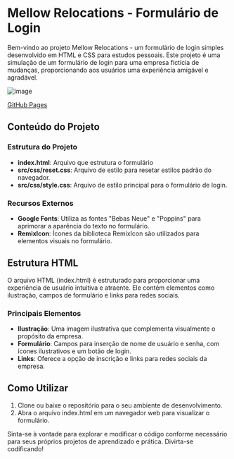 <h1>Mellow Relocations - Formulário de Login</h1>
<p>Bem-vindo ao projeto Mellow Relocations - um formulário de login simples desenvolvido em HTML e CSS para estudos pessoais. Este projeto é uma simulação de um formulário de login para uma empresa fictícia de mudanças, proporcionando aos usuários uma experiência amigável e agradável.</p>

![image](https://github.com/Jeanpk12/Login-form---Mellow-Relocations/assets/122842874/5eff9895-db8a-4900-9df5-261f7182e7e0)

<a href="https://jeanpk12.github.io/Login-form---Mellow-Relocations/" target="_blank">GitHub Pages</a>

<h2>Conteúdo do Projeto</h2>
<h3>Estrutura do Projeto</h3>
<ul>
  <li><strong>index.html</strong>: Arquivo que estrutura o formulário</li>
  <li><strong>src/css/reset.css</strong>: Arquivo de estilo para resetar estilos padrão do navegador.</li>
  <li><strong>src/css/style.css</strong>: Arquivo de estilo principal para o formulário de login.</li>
</ul>
<h3>Recursos Externos</h3>
<ul>
  <li><strong>Google Fonts</strong>: Utiliza as fontes "Bebas Neue" e "Poppins" para aprimorar a aparência do texto no formulário.</li>
  <li><strong>RemixIcon</strong>: Ícones da biblioteca RemixIcon são utilizados para elementos visuais no formulário.</li>
</ul>

<h2>Estrutura HTML</h2>
<p>O arquivo HTML (index.html) é estruturado para proporcionar uma experiência de usuário intuitiva e atraente. Ele contém elementos como ilustração, campos de formulário e links para redes sociais.</p>

<h3>Principais Elementos</h3>
<ul>
  <li><strong>Ilustração</strong>: Uma imagem ilustrativa que complementa visualmente o propósito da empresa.</li>
  <li><strong>Formulário</strong>: Campos para inserção de nome de usuário e senha, com ícones ilustrativos e um botão de login.</li>
  <li><strong>Links</strong>: Oferece a opção de inscrição e links para redes sociais da empresa.</li>
</ul>

<h2>Como Utilizar</h2>
<ol>
  <li>Clone ou baixe o repositório para o seu ambiente de desenvolvimento.</li>
  <li>Abra o arquivo index.html em um navegador web para visualizar o formulário.</li>
</ol>

<p>Sinta-se à vontade para explorar e modificar o código conforme necessário para seus próprios projetos de aprendizado e prática. Divirta-se codificando!</p>
